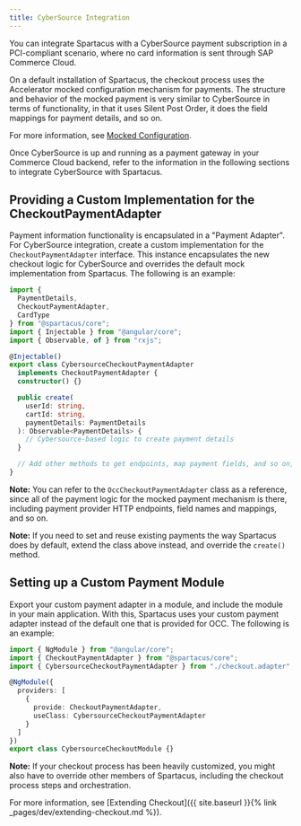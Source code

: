```yaml
---
title: CyberSource Integration
---
```


You can integrate Spartacus with a CyberSource payment subscription in a PCI-compliant scenario, where no card information is sent through SAP Commerce Cloud.

On a default installation of Spartacus, the checkout process uses the Accelerator mocked configuration mechanism for payments. The structure and behavior of the mocked payment is very similar to CyberSource in terms of functionality, in that it uses Silent Post Order, it does the field mappings for payment details, and so on.

For more information, see [Mocked Configuration](https://help.sap.com/viewer/4c33bf189ab9409e84e589295c36d96e/1905/en-US/8ae2fd11866910148aebc156c3e1a877.html).

Once CyberSource is up and running as a payment gateway in your Commerce Cloud backend, refer to the information in the following sections to integrate CyberSource with Spartacus.

## Providing a Custom Implementation for the CheckoutPaymentAdapter

Payment information functionality is encapsulated in a "Payment Adapter". For CyberSource integration, create a custom implementation for the `CheckoutPaymentAdapter` interface. This instance encapsulates the new checkout logic for CyberSource and overrides the default mock implementation from Spartacus. The following is an example:

```ts
import {
  PaymentDetails,
  CheckoutPaymentAdapter,
  CardType
} from "@spartacus/core";
import { Injectable } from "@angular/core";
import { Observable, of } from "rxjs";

@Injectable()
export class CybersourceCheckoutPaymentAdapter
  implements CheckoutPaymentAdapter {
  constructor() {}

  public create(
    userId: string,
    cartId: string,
    paymentDetails: PaymentDetails
  ): Observable<PaymentDetails> {
    // Cybersource-based logic to create payment details
  }

  // Add other methods to get endpoints, map payment fields, and so on, as needed.
}
```

**Note:** You can refer to the `OccCheckoutPaymentAdapter` class as a reference, since all of the payment logic for the mocked payment mechanism is there, including payment provider HTTP endpoints, field names and mappings, and so on.

**Note:** If you need to set and reuse existing payments the way Spartacus does by default, extend the class above instead, and override the `create()` method.

## Setting up a Custom Payment Module

Export your custom payment adapter in a module, and include the module in your main application. With this, Spartacus uses your custom payment adapter instead of the default one that is provided for OCC. The following is an example:

```ts
import { NgModule } from "@angular/core";
import { CheckoutPaymentAdapter } from "@spartacus/core";
import { CybersourceCheckoutPaymentAdapter } from "./checkout.adapter";

@NgModule({
  providers: [
    {
      provide: CheckoutPaymentAdapter,
      useClass: CybersourceCheckoutPaymentAdapter
    }
  ]
})
export class CybersourceCheckoutModule {}
```

**Note:** If your checkout process has been heavily customized, you might also have to override other members of Spartacus, including the checkout process steps and orchestration.

For more information, see [Extending Checkout]({{ site.baseurl }}{% link _pages/dev/extending-checkout.md %}).
